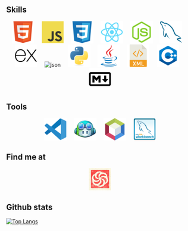 <!--
**Fisherman386/fisherman386** is a ✨ _special_ ✨ repository because its `README.md` (this file) appears on your GitHub profile.

https://simpleicons.org/?q=C

Default-icons: ReverbNation, headspace, Conventional Commits
-->

## Skills
<p float="left" align=center>
  <img src="https://raw.githubusercontent.com/devicons/devicon/master/icons/html5/html5-original.svg" alt="html5" height="60"/>&nbsp;&nbsp;&nbsp;&nbsp;
  <img src="https://raw.githubusercontent.com/devicons/devicon/master/icons/javascript/javascript-original.svg" alt="javascript" height="60"/>&nbsp;&nbsp;&nbsp;&nbsp;
  <img src="https://raw.githubusercontent.com/devicons/devicon/master/icons/css3/css3-original.svg" alt="css3" height="60"/>&nbsp;&nbsp;&nbsp;&nbsp;
  <img src="https://raw.githubusercontent.com/devicons/devicon/master/icons/react/react-original.svg" alt="react" height="60"/>&nbsp;&nbsp;&nbsp;&nbsp;
  <img src="https://raw.githubusercontent.com/devicons/devicon/master/icons/nodejs/nodejs-original.svg" alt="nodejs" height="60"/>&nbsp;&nbsp;&nbsp;&nbsp;
  <img src="https://raw.githubusercontent.com/devicons/devicon/master/icons/mysql/mysql-original.svg" alt="mysql" height="60"/>&nbsp;&nbsp;&nbsp;&nbsp;
  <img src="https://raw.githubusercontent.com/devicons/devicon/master/icons/express/express-original.svg" alt="express" height="60"/>&nbsp;&nbsp;&nbsp;&nbsp;
  <img src="https://www.vectorlogo.zone/logos/json/json-icon.svg" alt="json" height="60"/>&nbsp;&nbsp;&nbsp;&nbsp;
  <img src="https://raw.githubusercontent.com/devicons/devicon/master/icons/python/python-original.svg" alt="python" height="60"/>&nbsp;&nbsp;&nbsp;&nbsp;
  <img src="https://raw.githubusercontent.com/devicons/devicon/master/icons/java/java-original.svg" alt="java" height="60"/>&nbsp;&nbsp;&nbsp;&nbsp;
  <img src="https://github.com/Fisherman386/fisherman386/blob/9dd01a1e86d15e691440558a83f27b7b3712e099/assets/xml.png" alt="xml" height="60"/>&nbsp;&nbsp;&nbsp;&nbsp;
  <img src="https://github.com/Fisherman386/fisherman386/blob/ad33360208f8d94527170011ff523269a21a4c2a/assets/cpp.png" alt="c++" height="60"/>&nbsp;&nbsp;&nbsp;&nbsp;
  <img src="https://raw.githubusercontent.com/devicons/devicon/master/icons/markdown/markdown-original.svg" alt="markdown" height="60"/>
</p>

## Tools
<p float="left" align=center>
  <img src="https://raw.githubusercontent.com/devicons/devicon/master/icons/vscode/vscode-original.svg" alt="vscode" height="60"/>&nbsp;&nbsp;&nbsp;&nbsp;
  <img src="https://github.com/Fisherman386/fisherman386/blob/b04da25b50081dd9ca960441395b10527b2a7592/assets/copilot.png" alt="gcopilot" height="60"/>&nbsp;&nbsp;&nbsp;&nbsp;
  <img src="https://github.com/Fisherman386/fisherman386/blob/2943c2678e82ab35372d617f4b2fa48a100bc89d/assets/netbeans.png" alt="vscode" height="60"/>&nbsp;&nbsp;&nbsp;&nbsp;
  <img src="https://github.com/Fisherman386/fisherman386/blob/23b6cd674004e1c3cecbd63b11ca12e63ec3603e/assets/mysql-workbench.png" alt="mysql workbench"  height="60"/>
</p>

## Find me at
<p float="left" align=center>
  <a href="https://www.codewars.com/users/Fisherman386"><img src="https://github.com/Fisherman386/fisherman386/blob/22f671219e29683dc531e7959b015def71276d41/assets/codewars.jpg" alt="codewars" height="60"/></a>
</p>

## Github stats
[![Top Langs](https://github-readme-stats.vercel.app/api/top-langs/?username=fisherman386&layout=compact)](https://github.com/anuraghazra/github-readme-stats)
